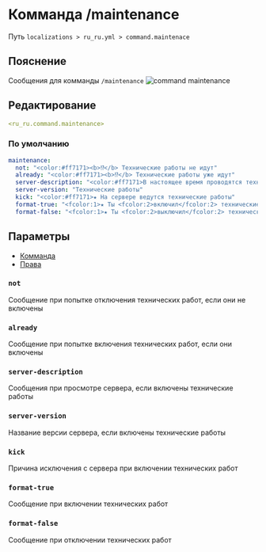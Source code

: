 # Комманда /maintenance
Путь `localizations > ru_ru.yml > command.maintenace`

## Пояснение
Сообщения для комманды `/maintenance`
![command maintenance](/commandmaintenance.png)

## Редактирование
```yaml
<ru_ru.command.maintenance>
```

### По умолчанию
```yaml
maintenance:
  not: "<color:#ff7171><b>⁉</b> Технические работы не идут"
  already: "<color:#ff7171><b>⁉</b> Технические работы уже идут"
  server-description: "<color:#ff7171>В настоящее время проводятся технические работы"
  server-version: "Технические работы"
  kick: "<color:#ff7171>★ На сервере ведутся технические работы"
  format-true: "<fcolor:1>★ Ты <fcolor:2>включил</fcolor:2> технические работы на сервере"
  format-false: "<fcolor:1>★ Ты <fcolor:2>выключил</fcolor:2> технические работы на сервере"
```

## Параметры

- [Комманда](/docs/command/maintenance/)
- [Права](/docs/permission/command/maintenance/)

### `not`

Сообщение при попытке отключения технических работ, если они не включены

### `already`

Сообщение при попытке включения технических работ, если они включены

### `server-description`

Сообщения при просмотре сервера, если включены технические работы

### `server-version`

Название версии сервера, если включены технические работы

### `kick`

Причина исключения с сервера при включении технических работ

### `format-true`

Сообщение при включении технических работ

### `format-false`

Сообщение при отключении технических работ